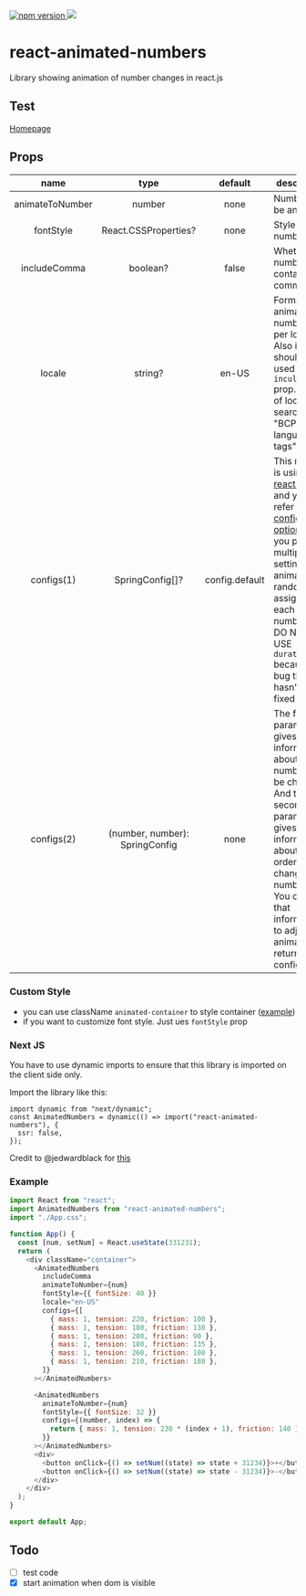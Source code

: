 <a href="https://www.npmjs.com/package/react-animated-numbers">
<img alt="npm version" src="http://img.shields.io/npm/v/react-animated-numbers.svg?style=flat-square">
</a>
<a href="https://www.npmjs.com/package/react-animated-numbers">
<img src="http://img.shields.io/npm/dm/react-animated-numbers.svg?style=flat-square">
</a>

# react-animated-numbers

Library showing animation of number changes in react.js

## Test

[Homepage](https://optimistic-noyce-cf2473.netlify.app/)

## Props

|      name       |              type              |    default     | description                                                                                                                                                                                                                                                                                               |
| :-------------: | :----------------------------: | :------------: | --------------------------------------------------------------------------------------------------------------------------------------------------------------------------------------------------------------------------------------------------------------------------------------------------------- |
| animateToNumber |             number             |      none      | Number to be animated                                                                                                                                                                                                                                                                                     |
|    fontStyle    |      React.CSSProperties?      |      none      | Style of number text                                                                                                                                                                                                                                                                                      |
|  includeComma   |            boolean?            |     false      | Whether the number contains commas                                                                                                                                                                                                                                                                        |
| locale          |           string?              |    en-US       | Formats animated number as per locale. Also it should be used with `inculdeComma` prop. For list of locales, search for "BCP 47 language tags"   |
|   configs(1)    |        SpringConfig[]?         | config.default | This module is using [react-spring](https://www.react-spring.io) and you can refer to this [config option](https://react-spring.io/common/configs). If you pass multiple settings, an animation is randomly assigned to each number. _ DO NOT USE `duration` because of a bug that hasn't been fixed yet_ |
|   configs(2)    | (number, number): SpringConfig | none | The first parameter gives information about the number to be changed, And the second parameter gives information about the order of the changing numbers. You can use that information to adjust the animation by returning the config                                                                    |

### Custom Style

- you can use className `animated-container` to style container ([example](https://github.com/heyman333/react-animated-numbers/blob/master/example/src/App.css))
- if you want to customize font style. Just ues `fontStyle` prop

### Next JS

You have to use dynamic imports to ensure that this library is imported on the client side only.

Import the library like this:

```
import dynamic from "next/dynamic";
const AnimatedNumbers = dynamic(() => import("react-animated-numbers"), {
  ssr: false,
});
```

Credit to @jedwardblack for [this](https://github.com/heyman333/react-animated-numbers/issues/40)


### Example

```js
import React from "react";
import AnimatedNumbers from "react-animated-numbers";
import "./App.css";

function App() {
  const [num, setNum] = React.useState(331231);
  return (
    <div className="container">
      <AnimatedNumbers
        includeComma
        animateToNumber={num}
        fontStyle={{ fontSize: 40 }}
        locale="en-US"
        configs={[
          { mass: 1, tension: 220, friction: 100 },
          { mass: 1, tension: 180, friction: 130 },
          { mass: 1, tension: 280, friction: 90 },
          { mass: 1, tension: 180, friction: 135 },
          { mass: 1, tension: 260, friction: 100 },
          { mass: 1, tension: 210, friction: 180 },
        ]}
      ></AnimatedNumbers>

      <AnimatedNumbers
        animateToNumber={num}
        fontStyle={{ fontSize: 32 }}
        configs={(number, index) => {
          return { mass: 1, tension: 230 * (index + 1), friction: 140 };
        }}
      ></AnimatedNumbers>
      <div>
        <button onClick={() => setNum((state) => state + 31234)}>+</button>
        <button onClick={() => setNum((state) => state - 31234)}>-</button>
      </div>
    </div>
  );
}

export default App;
```

## Todo

- [ ] test code
- [x] start animation when dom is visible

